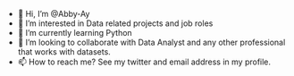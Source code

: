 - 👋 Hi, I’m @Abby-Ay
- 👀 I’m interested in Data related projects and job roles
- 🌱 I’m currently learning Python
- 💞️ I’m looking to collaborate with Data Analyst and any other professional that works with datasets. 
- 📫 How to reach me? See my twitter and email address in my profile. 

<!---
Abby-Ay/Abby-Ay is a ✨ special ✨ repository because its `README.md` (this file) appears on your GitHub profile.
You can click the Preview link to take a look at your changes.
--->
